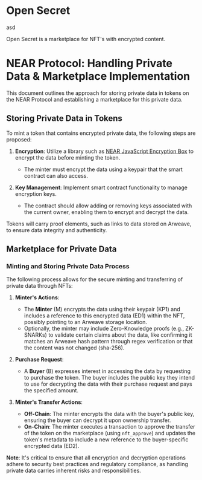 # Open Secret


asd

Open Secret is a marketplace for NFT's with encrypted content.

# NEAR Protocol: Handling Private Data & Marketplace Implementation

This document outlines the approach for storing private data in tokens on the NEAR Protocol and establishing a marketplace for this private data.

## Storing Private Data in Tokens

To mint a token that contains encrypted private data, the following steps are proposed:

1. **Encryption**: Utilize a library such as [NEAR JavaScript Encryption Box](https://github.com/NEARFoundation/near-js-encryption-box/tree/main) to encrypt the data before minting the token.

   - The minter must encrypt the data using a keypair that the smart contract can also access.

2. **Key Management**: Implement smart contract functionality to manage encryption keys.

   - The contract should allow adding or removing keys associated with the current owner, enabling them to encrypt and decrypt the data.

Tokens will carry proof elements, such as links to data stored on Arweave, to ensure data integrity and authenticity.

## Marketplace for Private Data

### Minting and Storing Private Data Process

The following process allows for the secure minting and transferring of private data through NFTs:

1. **Minter's Actions**:

   - The **Minter** (M) encrypts the data using their keypair (KP1) and includes a reference to this encrypted data (ED1) within the NFT, possibly pointing to an Arweave storage location.
   - Optionally, the minter may include Zero-Knowledge proofs (e.g., ZK-SNARKs) to validate certain claims about the data, like confirming it matches an Arweave hash pattern through regex verification or that the content was not changed (sha-256).

2. **Purchase Request**:

   - A **Buyer** (B) expresses interest in accessing the data by requesting to purchase the token. The buyer includes the public key they intend to use for decrypting the data with their purchase request and pays the specified amount.

3. **Minter's Transfer Actions**:
   - **Off-Chain**: The minter encrypts the data with the buyer's public key, ensuring the buyer can decrypt it upon ownership transfer.
   - **On-Chain**: The minter executes a transaction to approve the transfer of the token on the marketplace (using `nft_approve`) and updates the token's metadata to include a new reference to the buyer-specific encrypted data (ED2).

**Note**: It's critical to ensure that all encryption and decryption operations adhere to security best practices and regulatory compliance, as handling private data carries inherent risks and responsibilities.
